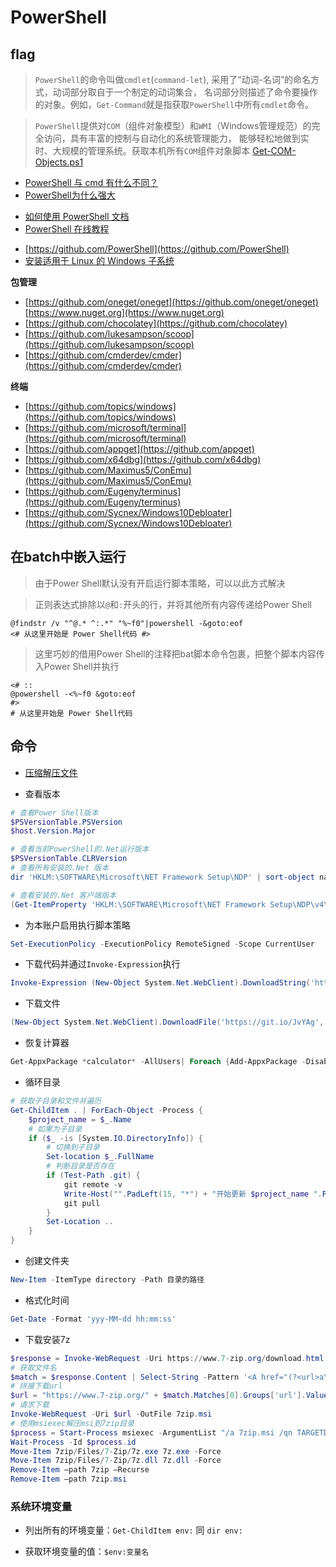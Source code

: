 # PowerShell






## flag

> `PowerShell`的命令叫做`cmdlet`(`command-let`), 采用了“动词-名词”的命名方式，动词部分取自于一个制定的动词集合，
> 名词部分则描述了命令要操作的对象。例如，`Get-Command`就是指获取`PowerShell`中所有`cmdlet`命令。

> `PowerShell`提供对`COM`（组件对象模型）和`WMI`（Windows管理规范）的完全访问，具有丰富的控制与自动化的系统管理能力，
> 能够轻松地做到实时、大规模的管理系统。获取本机所有`COM`组件对象脚本 [Get-COM-Objects.ps1](/files/Get-COM-Objects.ps1)

* [PowerShell 与 cmd 有什么不同？](https://www.zhihu.com/question/22611859/answers/updated)
* [PowerShell为什么强大](https://www.pstips.net/why-is-powershell-powerful.html)

- [如何使用 PowerShell 文档](https://docs.microsoft.com/zh-cn/powershell/scripting/how-to-use-docs)
- [PowerShell 在线教程](https://www.pstips.net/powershell-online-tutorials)

* [https://github.com/PowerShell](https://github.com/PowerShell)
* [安装适用于 Linux 的 Windows 子系统](https://docs.microsoft.com/zh-cn/windows/wsl/install-win10)


**包管理**

* [https://github.com/oneget/oneget](https://github.com/oneget/oneget) [https://www.nuget.org](https://www.nuget.org)
* [https://github.com/chocolatey](https://github.com/chocolatey)
* [https://github.com/lukesampson/scoop](https://github.com/lukesampson/scoop)
* [https://github.com/cmderdev/cmder](https://github.com/cmderdev/cmder)



**终端**

* [https://github.com/topics/windows](https://github.com/topics/windows)
* [https://github.com/microsoft/terminal](https://github.com/microsoft/terminal)
* [https://github.com/appget](https://github.com/appget)
* [https://github.com/x64dbg](https://github.com/x64dbg)
* [https://github.com/Maximus5/ConEmu](https://github.com/Maximus5/ConEmu)
* [https://github.com/Eugeny/terminus](https://github.com/Eugeny/terminus)
* [https://github.com/Sycnex/Windows10Debloater](https://github.com/Sycnex/Windows10Debloater)




## 在batch中嵌入运行

> 由于Power Shell默认没有开启运行脚本策略，可以以此方式解决

> 正则表达式排除以`@`和`:`开头的行，并将其他所有内容传递给Power Shell

```batch
@findstr /v "^@.* ^:.*" "%~f0"|powershell -&goto:eof
<# 从这里开始是 Power Shell代码 #>
```

> 这里巧妙的借用Power Shell的注释把bat脚本命令包裹，把整个脚本内容传入Power Shell并执行

```batch
<# ::
@powershell -<%~f0 &goto:eof
#>
# 从这里开始是 Power Shell代码
```


## 命令

* [压缩解压文件](https://docs.microsoft.com/zh-cn/powershell/module/microsoft.powershell.archive)

- 查看版本

```powershell
# 查看Power Shell版本
$PSVersionTable.PSVersion
$host.Version.Major

# 查看当前PowerShell的.Net运行版本
$PSVersionTable.CLRVersion
# 查看所有安装的.Net 版本
dir 'HKLM:\SOFTWARE\Microsoft\NET Framework Setup\NDP' | sort-object name -Descending | select-object -ExpandProperty PSChildName

# 查看安装的.Net 客户端版本
(Get-ItemProperty 'HKLM:\SOFTWARE\Microsoft\NET Framework Setup\NDP\v4\Client' -Name Version).Version
```

- 为本账户启用执行脚本策略

```powershell
Set-ExecutionPolicy -ExecutionPolicy RemoteSigned -Scope CurrentUser
```

- 下载代码并通过`Invoke-Expression`执行

```powershell
Invoke-Expression (New-Object System.Net.WebClient).DownloadString('https://get.scoop.sh')
```

- 下载文件

```powershell
(New-Object System.Net.WebClient).DownloadFile('https://git.io/JvYAg','d:\\7za.exe')
```

- 恢复计算器

```powershell
Get-AppxPackage *calculator* -AllUsers| Foreach {Add-AppxPackage -DisableDevelopmentMode -Register "$($_.InstallLocation)\AppXManifest.xml"}
```

- 循环目录

```powershell
# 获取子目录和文件并遍历
Get-ChildItem . | ForEach-Object -Process {
    $project_name = $_.Name
    # 如果为子目录
    if ($_ -is [System.IO.DirectoryInfo]) {
        # 切换到子目录
        Set-location $_.FullName
        # 判断目录是否存在
        if (Test-Path .git) {
            git remote -v
            Write-Host("".PadLeft(15, "*") + "开始更新 $project_name ".PadRight(30, "*"));
            git pull
        }
        Set-Location ..
    }
}
```

- 创建文件夹

```powershell
New-Item -ItemType directory -Path 目录的路径
```

- 格式化时间

```powershell
Get-Date -Format 'yyy-MM-dd hh:mm:ss'
```

- 下载安装7z

```powershell
$response = Invoke-WebRequest -Uri https://www.7-zip.org/download.html
# 获取文件名
$match = $response.Content | Select-String -Pattern '<A href="(?<url>a\/7z\d+-x64\.msi)">Download<\/A>'
# 拼接下载url
$url = "https://www.7-zip.org/" + $match.Matches[0].Groups['url'].Value
# 请求下载
Invoke-WebRequest -Uri $url -OutFile 7zip.msi
# 使用msiexec解压msi到7zip目录
$process = Start-Process msiexec -ArgumentList "/a 7zip.msi /qn TARGETDIR=`"$(Get-Location)\7zip`"" -PassThru
Wait-Process -Id $process.id
Move-Item 7zip/Files/7-Zip/7z.exe 7z.exe -Force
Move-Item 7zip/Files/7-Zip/7z.dll 7z.dll -Force
Remove-Item –path 7zip –Recurse
Remove-Item –path 7zip.msi
```

### 系统环境变量


- 列出所有的环境变量：`Get-ChildItem env:` 同 `dir env:`

- 获取环境变量的值：`$env:变量名`


